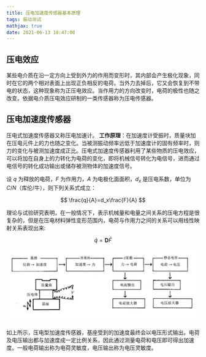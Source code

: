 ```yaml
---
title: 压电加速度传感器基本原理
tags: 振动测试
mathjax: true
date: 2021-06-13 18:47:08
---
```




## 压电效应
某些电介质在沿一定方向上受到外力的作用而变形时，其内部会产生极化现象，同时在它的两个相对表面上出现正负相反的电荷。当外力去掉后，它又会恢复到不带电的状态，这种现象称为正压电效应。当作用力的方向改变时，电荷的极性也随之改变。依据电介质压电效应研制的一类传感器称为压电传感器。

## 压电加速度传感器
压电式加速度传感器又称压电加速计。
**工作原理**：在加速度计受振时，质量块加在压电元件上的力也随之变化。当被测振动频率远低于加速度计的固有频率时，则力的变化与被测加速度成正比。压电式加速度传感器利用了某些物质的压电效应，可以将加在自身上的力转化为电荷的变化，即将机械信号转化为电信号，进而通过电信号的转化成功输出或储存被测物体的加速度信号。

设 $q$ 为释放的电荷，$F$ 为作用力，$A$ 为电极化面面积，$d_x$ 是压电系数，单位为 $C/N$（库伦/牛），则下列关系式成立：

$$
\frac{q}{A}=d_x\frac{F}{A}
$$

理论与试验研究表明，在一般情况下，表示机械量和电量之间关系的压电方程是很复杂的，但是在压电材料弹性变形范围内，电荷与作用力之间的关系可以用线性映射关系表现出来:

$$
\bar{q}=\textbf{D}\bar{F}
$$

![yadian](/image/zhendongceshi/yadianxiaoying1.jpg)

如上所示，压电型加速度传感器，基座受到的加速度最终会以电压形式输出。电荷及电压输出都与加速度成一定比例关系，因此通过测量电荷和电压即可得出加速度。一般电荷输出称为电荷灵敏度，电压输出称为电压灵敏度。